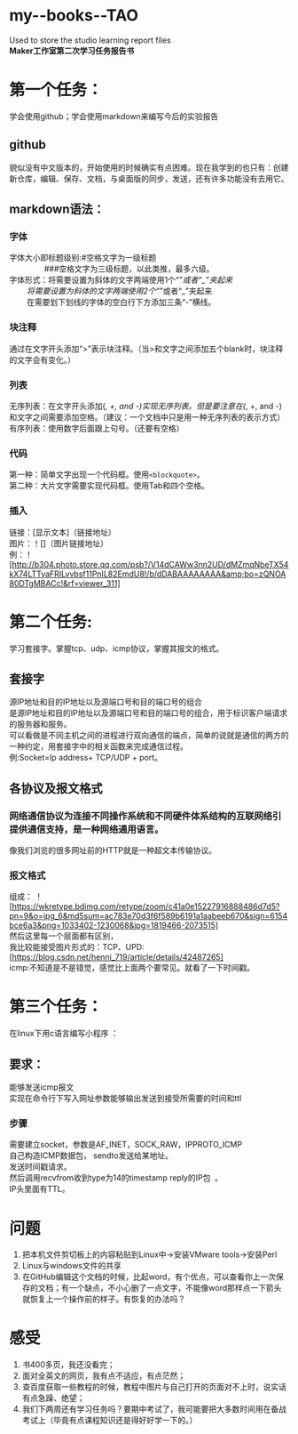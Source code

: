 # my--books--TAO
Used to store the studio learning report files      
**Maker工作室第二次学习任务报告书**
# 第一个任务：
学会使用github；学会使用markdown来编写今后的实验报告        
## github    
貌似没有中文版本的，开始使用的时候确实有点困难。现在我学到的也只有：创建新仓库，编辑、保存、文档，与桌面版的同步，发送，还有许多功能没有去用它。    
## markdown语法：    
### 字体    
字体大小即标题级别:#空格文字为一级标题    
                 ###空格文字为三级标题，以此类推，最多六级。    
字体形式：将需要设置为斜体的文字两端使用1个“*”或者“_”夹起来    
         将需要设置为斜体的文字两端使用2个“*”或者“_”夹起来    
          在需要划下划线的字体的空白行下方添加三条“-”横线。    
### 块注释    
通过在文字开头添加“>”表示块注释。（当>和文字之间添加五个blank时，块注释的文字会有变化。）    
### 列表    
无序列表：在文字开头添加(*, +, and -)实现无序列表。但是要注意在(*, +, and -)和文字之间需要添加空格。（建议：一个文档中只是用一种无序列表的表示方式）      
有序列表：使用数字后面跟上句号。（还要有空格）   
### 代码    
第一种：简单文字出现一个代码框。使用`<blockquote>`。      
第二种：大片文字需要实现代码框。使用Tab和四个空格。      
### 插入      
链接：[显示文本]（链接地址）      
图片：！[]（图片链接地址）      
例：！[http://b304.photo.store.qq.com/psb?/V14dCAWw3nn2UD/dMZmqNbeTX54kX74LTTyaFRILvvbsf11PnIL82EmdU8!/b/dDABAAAAAAAA&amp;bo=zQNOA80DTgMBACc!&rf=viewer_311]       

# 第二个任务:     
学习套接字。掌握tcp、udp、icmp协议，掌握其报文的格式。     
## 套接字       
源IP地址和目的IP地址以及源端口号和目的端口号的组合     
是源IP地址和目的IP地址以及源端口号和目的端口号的组合，用于标识客户端请求的服务器和服务。     
可以看做是不同主机之间的进程进行双向通信的端点，简单的说就是通信的两方的一种约定，用套接字中的相关函数来完成通信过程。     
例:Socket=Ip address+ TCP/UDP + port。    
## 各协议及报文格式    
### 网络通信协议为连接不同操作系统和不同硬件体系结构的互联网络引提供通信支持，是一种网络通用语言。        
像我们浏览的很多网址前的HTTP就是一种超文本传输协议。     
### 报文格式       
组成：  ！[https://wkretype.bdimg.com/retype/zoom/c41a0e15227916888486d7d5?pn=9&o=jpg_6&md5sum=ac783e70d3f6f589b6191a1aabeeb670&sign=6154bce6a3&png=1033402-1230068&jpg=1819466-2073515]       
然后这里每一个层面都有区别，          
我比较能接受图片形式的：TCP、UPD:[https://blog.csdn.net/henni_719/article/details/42487265]                  
icmp:不知道是不是错觉，感觉比上面两个要常见。就看了一下时间戳。              
# 第三个任务：        
在linux下用c语言编写小程序 ：       
## 要求：      
能够发送icmp报文    
实现在命令行下写入网址参数能够输出发送到接受所需要的时间和ttl     
### 步骤
需要建立socket，参数是AF_INET，SOCK_RAW，IPPROTO_ICMP      
自己构造ICMP数据包， sendto发送给某地址。     
发送时间戳请求。   
然后调用recvfrom收到type为14的timestamp reply的IP包  。    
IP头里面有TTL。    
# 问题       
1. 把本机文件剪切板上的内容粘贴到Linux中->安装VMware tools->安装Perl     
2. Linux与windows文件的共享         
3. 在GitHub编辑这个文档的时候，比起word，有个优点，可以查看你上一次保存的文档；有一个缺点，不小心删了一点文字，不能像word那样点一下箭头就恢复上一个操作前的样子。有恢复的办法吗？
# 感受      
1. 书400多页，我还没看完；                  
2. 面对全英文的网页，我有点不适应，有点茫然；
3. 查百度获取一些教程的时候，教程中图片与自己打开的页面对不上时，说实话有点急躁、绝望；    
4. 我们下两周还有学习任务吗？要期中考试了，我可能要把大多数时间用在备战考试上（毕竟有点课程知识还是得好好学一下的。）    




